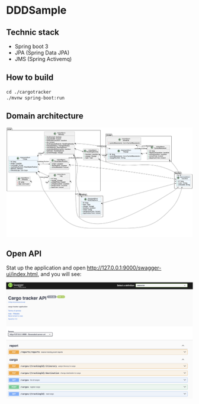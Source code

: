 # DDDSample 

## Technic stack
- Spring boot 3
- JPA (Spring Data JPA)
- JMS (Spring Activemq)

## How to build

```shell
cd ./cargotracker
./mvnw spring-boot:run
```

## Domain architecture

![domain_architecture.png](src/uml/domain_architecture.png)

## Open API

Stat up the application and open http://127.0.0.1:9000/swagger-ui/index.html, and you will see:

![open-api.png](src/img/open-api.png)
